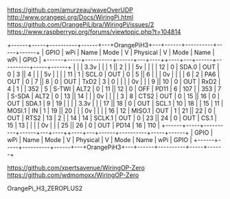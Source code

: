 https://github.com/amurzeau/waveOverUDP
http://www.orangepi.org/Docs/WiringPi.html
https://github.com/OrangePiLibra/WiringPi/issues/2
https://www.raspberrypi.org/forums/viewtopic.php?t=104814

 +------+-----+----------+------+---+OrangePiH3+---+------+----------+-----+------+
 | GPIO | wPi |   Name   | Mode | V | Physical | V | Mode | Name     | wPi | GPIO |
 +------+-----+----------+------+---+----++----+---+------+----------+-----+------+
 |      |     |     3.3v |      |   |  1 || 2  |   |      | 5v       |     |      |
 |   12 |   0 |    SDA.0 |  OUT | 0 |  3 || 4  |   |      | 5v       |     |      |
 |   11 |   1 |    SCL.0 |  OUT | 0 |  5 || 6  |   |      | 0v       |     |      |
 |    6 |   2 |      PA6 |  OUT | 0 |  7 || 8  | 0 | OUT  | TxD2     | 3   | 0    |
 |      |     |       0v |      |   |  9 || 10 | 0 | OUT  | RxD2     | 4   | 1    |
 |  352 |   5 |    S-TWI | ALT2 | 0 | 11 || 12 | 0 | OFF  | PD11     | 6   | 107  |
 |  353 |   7 |    S-SDA | ALT2 | 0 | 13 || 14 |   |      | 0v       |     |      |
 |    3 |   8 |     CTS2 |  OUT | 0 | 15 || 16 | 0 | OUT  | SDA.1    | 9   | 19   |
 |      |     |     3.3v |      |   | 17 || 18 | 0 | OUT  | SCL.1    | 10  | 18   |
 |   15 |  11 |   MOSI.1 |   IN | 1 | 19 || 20 |   |      | 0v       |     |      |
 |   16 |  12 |   MISO.1 |  OUT | 1 | 21 || 22 | 0 | OUT  | RTS2     | 13  | 2    |
 |   14 |  14 |   SCLK.1 |  OUT | 0 | 23 || 24 | 0 | OUT  | CS.1     | 15  | 13   |
 |      |     |       0v |      |   | 25 || 26 | 0 | OUT  | PD14     | 16  | 110  |
 +------+-----+----------+------+---+----++----+---+------+----------+-----+------+
 | GPIO | wPi |   Name   | Mode | V | Physical | V | Mode | Name     | wPi | GPIO |
 +------+-----+----------+------+---+OrangePiH3+---+------+----------+-----+------+


https://github.com/xpertsavenue/WiringOP-Zero
https://github.com/wdmomoxx/WiringOP-Zero

OrangePi_H3_ZEROPLUS2